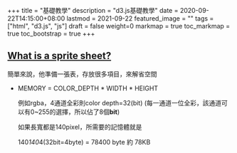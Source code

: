 +++
title = "基礎教學"
description = "d3.js基礎教學"
date = 2020-09-22T14:15:00+08:00
lastmod = 2021-09-22
featured_image = ""
tags = ["html", "d3.js", "js"]
draft = false
weight=0
markmap = true
toc_markmap = true
toc_bootstrap = true
+++

## [What is a sprite sheet?](https://www.youtube.com/watch?v=crrFUYabm6E)

簡單來說，他準備一張表，存放很多項目，來解省空間

- MEMORY = COLOR_DEPTH * WIDTH * HEIGHT

    例如rgba，4通道全彩則color depth=32(bit) (每一通道一位全彩，該通道可以有0~255的選擇，所以佔了8個**bit**)

    如果長寬都是140pixel，所需要的記憶體就是

    140*140*4(32bit=4byte) =  78400 byte 約 78KB
